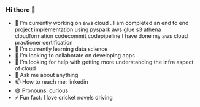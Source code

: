 ### Hi there 👋


- 🔭 I’m currently working on aws cloud .   I am completed an end to end project implementation using pyspark aws glue s3 athena cloudformation codecommit codepipeline
  I have done my aws cloud practioner certification
- 🌱 I’m currently learning  data science
- 👯 I’m looking to collaborate on developing apps
- 🤔 I’m looking for help with getting more understanding the infra aspect of cloud
- 💬 Ask me about anything
- 📫 How to reach me: linkedin
- 😄 Pronouns: curious  
- ⚡ Fun fact: I love cricket novels driving



